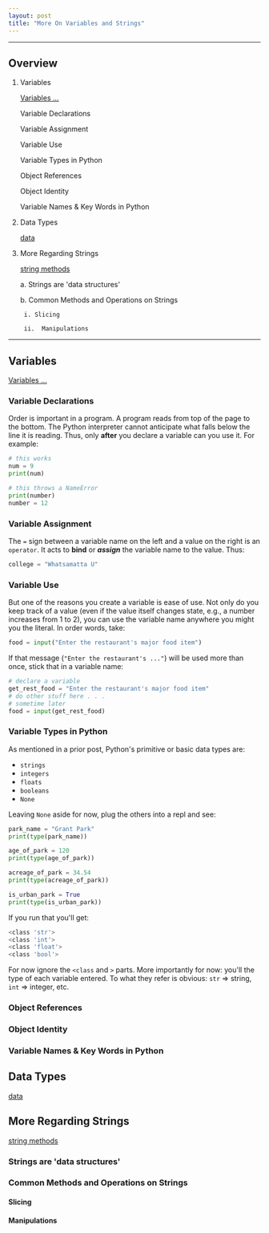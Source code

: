 ```yaml
---
layout: post
title: "More On Variables and Strings"
---
```



---

## Overview

1. Variables

    [Variables ...](https://realpython.com/python-variables/)

    Variable Declarations

    Variable Assignment

    Variable Use

    Variable Types in Python

    Object References

    Object Identity

    Variable Names & Key Words in Python

2. Data Types

    [data](https://realpython.com/python-data-types/)

3. More Regarding Strings

    [string methods](https://realpython.com/python-strings/)

    a. Strings are 'data structures'

    b. Common Methods and Operations on Strings

        i. Slicing

        ii.  Manipulations

---

## Variables

[Variables ...](https://realpython.com/python-variables/)

### Variable Declarations

Order is important in a program.  A program reads from top of the page to the bottom.  The Python interpreter cannot anticipate what falls below the line it is reading.  Thus, only __after__ you declare a variable can you use it.  For example:

```python
# this works
num = 9
print(num)

# this throws a NameError
print(number)
number = 12
```

### Variable Assignment

The `=` sign between a variable name on the left and a value on the right is an `operator`.  It acts to __bind__ or ___assign___ the variable name to the value.  Thus: 

```python
college = "Whatsamatta U"
```

### Variable Use

But one of the reasons you create a variable is ease of use. Not only do you keep track of a value (even if the value itself changes state, e.g., a number increases from 1 to 2), you can use the variable name anywhere you might you the literal.  In order words, take:

```python
food = input("Enter the restaurant's major food item")
```

If that message (`"Enter the restaurant's ..."`) will be used more than once, stick that in a variable name:

```python
# declare a variable
get_rest_food = "Enter the restaurant's major food item"  
# do other stuff here . . .
# sometime later
food = input(get_rest_food)
```
### Variable Types in Python

As mentioned in a prior post, Python's primitive or basic data types are:  

- `strings`
- `integers`
- `floats`
- `booleans`
- `None`

Leaving `None` aside for now, plug the others into a repl and see:

```python
park_name = "Grant Park"
print(type(park_name))

age_of_park = 120 
print(type(age_of_park))

acreage_of_park = 34.54
print(type(acreage_of_park))

is_urban_park = True
print(type(is_urban_park))

```

If you run that you'll get:

```bash
<class 'str'>
<class 'int'>
<class 'float'>
<class 'bool'>
```

For now ignore the `<class` and `>` parts.  More importantly for now: you'll the type of each variable entered.  To what they refer is obvious: `str` => string, `int` => integer, etc.



### Object References

### Object Identity

### Variable Names & Key Words in Python

## Data Types

[data](https://realpython.com/python-data-types/)

## More Regarding Strings

[string methods](https://realpython.com/python-strings/)

### Strings are 'data structures'

### Common Methods and Operations on Strings

#### Slicing

#### Manipulations






